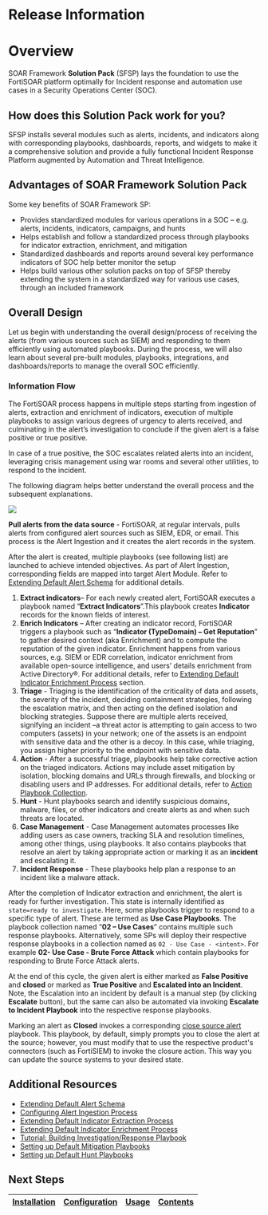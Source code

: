# Release Information

# Overview 

SOAR Framework **Solution Pack** (SFSP) lays the foundation to use the FortiSOAR platform optimally for Incident response and automation use cases in a Security Operations Center (SOC).  

## How does this Solution Pack work for you?

SFSP installs several modules such as alerts, incidents, and indicators along with corresponding playbooks, dashboards, reports, and widgets to make it a comprehensive solution and provide a fully functional Incident Response Platform augmented by Automation and Threat Intelligence. 

## Advantages of SOAR Framework Solution Pack 

Some key benefits of SOAR Framework SP: 

* Provides standardized modules for various operations in a SOC – e.g. alerts, incidents, indicators, campaigns, and hunts
* Helps establish and follow a standardized process through playbooks for indicator extraction, enrichment, and mitigation
* Standardized dashboards and reports around several key performance indicators of SOC help better monitor the setup
* Helps build various other solution packs on top of SFSP thereby extending the system in a standardized way for various use cases, through an included framework

## Overall Design 

Let us begin with understanding the overall design/process of receiving the alerts (from various sources such as SIEM) and responding to them efficiently using automated playbooks. During the process, we will also learn about several pre-built modules, playbooks, integrations, and dashboards/reports to manage the overall SOC efficiently.  

### Information Flow

The FortiSOAR process happens in multiple steps starting from ingestion of alerts, extraction and enrichment of indicators, execution of multiple playbooks to assign various degrees of urgency to alerts received, and culminating in the alert’s investigation to conclude if the given alert is a false positive or true positive. 

In case of a true positive, the SOC escalates related alerts into an incident, leveraging crisis management using war rooms and several other utilities, to respond to the incident. 

The following diagram helps better understand the overall process and the subsequent explanations.

![](docs/res/FortiSOAR-flow.png)

**Pull alerts from the data source** - FortiSOAR, at regular intervals, pulls alerts from configured alert sources such as SIEM, EDR, or email. This process is the Alert Ingestion and it creates the alert records in the system. 

After the alert is created, multiple playbooks (see following list) are launched to achieve intended objectives. As part of Alert Ingestion, corresponding fields are mapped into target Alert Module. Refer to [Extending Default Alert Schema](docs/extending-default-alert-schema.md) for additional details. 

1. **Extract indicators**– For each newly created alert, FortiSOAR executes a playbook named “**Extract Indicators**”.This playbook creates **Indicator** records for the known fields of interest.
2. **Enrich Indicators** – After creating an indicator record, FortiSOAR triggers a playbook such as “**Indicator (TypeDomain) – Get Reputation**” to gather desired context (aka Enrichment) and to compute the reputation of the given indicator. Enrichment happens from various sources, e.g. SIEM or EDR correlation, indicator enrichment from available open-source intelligence, and users’ details enrichment from Active Directory®. For additional details, refer to [Extending Default Indicator Enrichment Process](#extending-default-indicator-enrichment-process) section. 
3. **Triage** - Triaging is the identification of the criticality of data and assets, the severity of the incident, deciding containment strategies, following the escalation matrix, and then acting on the defined isolation and blocking strategies. Suppose there are multiple alerts received, signifying an incident –a threat actor is attempting to gain access to two computers (assets) in your network; one of the assets is an endpoint with sensitive data and the other is a decoy. In this case, while triaging, you assign higher priority to the endpoint with sensitive data. 
4. **Action** - After a successful triage, playbooks help take corrective action on the triaged indicators. Actions may include asset mitigation by isolation, blocking domains and URLs through firewalls, and blocking or disabling users and IP addresses. For additional details, refer to [Action Playbook Collection](#actions-playbook-collection).
5. **Hunt** - Hunt playbooks search and identify suspicious domains, malware, files, or other indicators and create alerts as and when such threats are located. 
6. **Case Management** - Case Management automates processes like adding users as case owners, tracking SLA and resolution timelines, among other things, using playbooks. It also contains playbooks that resolve an alert by taking appropriate action or marking it as an **incident** and escalating it. 
7. **Incident Response** - These playbooks help plan a response to an incident like a malware attack.

After the completion of Indicator extraction and enrichment, the alert is ready for further investigation. This state is internally identified as `state=ready to investigate`. Here, some playbooks trigger to respond to a specific type of alert. These are termed as **Use Case Playbooks**. The playbook collection named “**02 – Use Cases**” contains multiple such response playbooks. Alternatively, some SPs will deploy their respective response playbooks in a collection named as `02 - Use Case - <intent>`. For example **02- Use Case - Brute Force Attack** which contain playbooks for responding to Brute Force Attack alerts.

At the end of this cycle, the given alert is either marked as **False Positive** and **closed** or marked as **True Positive** and **Escalated into an Incident**. Note, the Escalation into an incident by default is a manual step (by clicking **Escalate** button), but the same can also be automated via invoking **Escalate to Incident Playbook** into the respective response playbooks. 

Marking an alert as **Closed** invokes a corresponding [close source alert](docs/contents.md#06---irp---case-management) playbook. This playbook, by default, simply prompts you to close the alert at the source; however, you must modify that to use the respective product's connectors (such as FortiSIEM) to invoke the closure action. This way you can update the source systems to your desired state.

## Additional Resources 

* [Extending Default Alert Schema](docs/extending-default-alert-schema.md)
* [Configuring Alert Ingestion Process](docs/configuring-alert-Ingestion-process.md)
* [Extending Default Indicator Extraction Process](docs/extending-default-indicator-extraction-process.md)
* [Extending Default Indicator Enrichment Process](docs/extending-default-indicator-enrichment-process.md)
* [Tutorial: Building Investigation/Response Playbook](docs/building-investigation-response-playbook.md)
* [Setting up Default Mitigation Playbooks](docs/setting-up-default-mitigation-playbook.md)
* [Setting up Default Hunt Playbooks](docs/setting-up-default-hunt-playbook.md)

## Next Steps

| [Installation](docs/setup.md#installation) | [Configuration](docs/setup.md#configuration) | [Usage](docs/usage.md) | [Contents](docs/contents.md) |
|--------------------------------------------|----------------------------------------------|------------------------|------------------------------|
